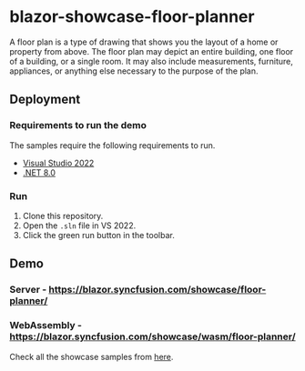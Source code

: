 # blazor-showcase-floor-planner
A floor plan is a type of drawing that shows you the layout of a home or property from above. The floor plan may depict an entire building, one floor of a building, or a single room. It may also include measurements, furniture, appliances, or anything else necessary to the purpose of the plan.

## Deployment

### Requirements to run the demo

The samples require the following requirements to run.

* [Visual Studio 2022](https://visualstudio.microsoft.com/vs/)
* [.NET 8.0](https://dotnet.microsoft.com/en-us/download/dotnet/8.0)

### Run

1. Clone this repository.
2. Open the `.sln` file in VS 2022.
3. Click the green run button in the toolbar.

## Demo

### Server -  <a href="https://blazor.syncfusion.com/showcase/floor-planner/" target="_blank">https://blazor.syncfusion.com/showcase/floor-planner/</a>
### WebAssembly  - <a href="https://blazor.syncfusion.com/showcase/wasm/floor-planner/" target="_blank">https://blazor.syncfusion.com/showcase/wasm/floor-planner/</a>

Check all the showcase samples from <a href="https://blazor.syncfusion.com" target="_blank">here</a>.
